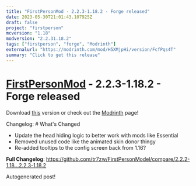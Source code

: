 ```yaml
---
title: "FirstPersonMod - 2.2.3-1.18.2 - Forge released"
date: 2023-05-30T21:01:43.107925Z
draft: false
project: "firstperson"
mcversion: "1.18"
modversion: "2.2.31.18.2"
tags: ["firstperson", "forge", "Modrinth"]
externalurl: "https://modrinth.com/mod/H5XMjpHi/version/FcfPqs4T"
summary: "Click to get this release"
---
```

# [FirstPersonMod](/project/firstperson) - 2.2.3-1.18.2 - Forge released
Download [this](https://modrinth.com/mod/H5XMjpHi/version/FcfPqs4T) version or check out the [Modrinth](https://modrinth.com/mod/H5XMjpHi) page!

Changelog: # What's Changed

- Update the head hiding logic to better work with mods like Essential
- Removed unused code like the animated skin donor thingy
- Re-added tooltips to the config screen back from 1.16?

**Full Changelog**: https://github.com/tr7zw/FirstPersonModel/compare/2.2.2-1.18...2.2.3-1.18.2

Autogenerated post!
